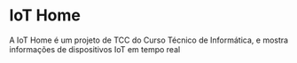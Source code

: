# IoT Home
A IoT Home é um projeto de TCC do Curso Técnico de Informática, e mostra informações de dispositivos IoT em tempo real
